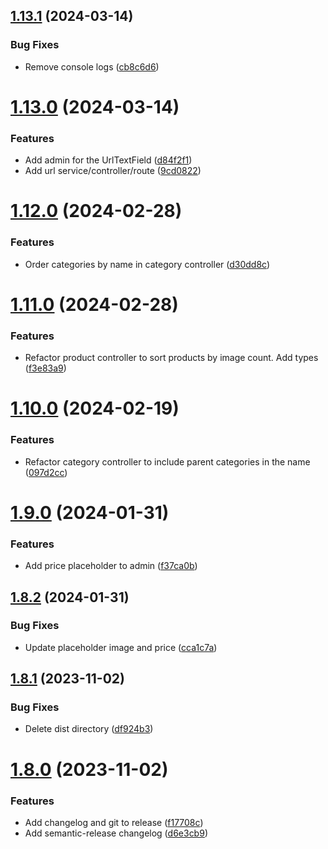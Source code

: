 ## [1.13.1](https://github.com/JonssonWorkwear/strapi-plugin-commercetools-integration/compare/v1.13.0...v1.13.1) (2024-03-14)


### Bug Fixes

* Remove console logs ([cb8c6d6](https://github.com/JonssonWorkwear/strapi-plugin-commercetools-integration/commit/cb8c6d6654352f84329520d8eb8bce408e4216e5))

# [1.13.0](https://github.com/JonssonWorkwear/strapi-plugin-commercetools-integration/compare/v1.12.0...v1.13.0) (2024-03-14)


### Features

* Add admin for the UrlTextField ([d84f2f1](https://github.com/JonssonWorkwear/strapi-plugin-commercetools-integration/commit/d84f2f1f6f813a3e4c390d2c1cd7670950566fbc))
* Add url service/controller/route ([9cd0822](https://github.com/JonssonWorkwear/strapi-plugin-commercetools-integration/commit/9cd0822386ce20deecf24580beaf8e0e12c1f21b))

# [1.12.0](https://github.com/JonssonWorkwear/strapi-plugin-commercetools-integration/compare/v1.11.0...v1.12.0) (2024-02-28)


### Features

* Order categories by name in category controller ([d30dd8c](https://github.com/JonssonWorkwear/strapi-plugin-commercetools-integration/commit/d30dd8c0f3f8b4451a8601413446ba21b9b6bf0b))

# [1.11.0](https://github.com/JonssonWorkwear/strapi-plugin-commercetools-integration/compare/v1.10.0...v1.11.0) (2024-02-28)


### Features

* Refactor product controller to sort products by image count. Add types ([f3e83a9](https://github.com/JonssonWorkwear/strapi-plugin-commercetools-integration/commit/f3e83a9ebae002c9cb4afdfc771e832546c6e370))

# [1.10.0](https://github.com/JonssonWorkwear/strapi-plugin-commercetools-integration/compare/v1.9.0...v1.10.0) (2024-02-19)


### Features

* Refactor category controller to include parent categories in the name ([097d2cc](https://github.com/JonssonWorkwear/strapi-plugin-commercetools-integration/commit/097d2cc08a9da274970906d29c72a425932dac95))

# [1.9.0](https://github.com/JonssonWorkwear/strapi-plugin-commercetools-integration/compare/v1.8.2...v1.9.0) (2024-01-31)


### Features

* Add price placeholder to admin ([f37ca0b](https://github.com/JonssonWorkwear/strapi-plugin-commercetools-integration/commit/f37ca0b58dd67f46f06f9badfed6286f69c98480))

## [1.8.2](https://github.com/JonssonWorkwear/strapi-plugin-commercetools-integration/compare/v1.8.1...v1.8.2) (2024-01-31)


### Bug Fixes

* Update placeholder image and price ([cca1c7a](https://github.com/JonssonWorkwear/strapi-plugin-commercetools-integration/commit/cca1c7a79e8b5a2181785c600bbc51357d51d7b9))

## [1.8.1](https://github.com/JonssonWorkwear/strapi-plugin-commercetools-integration/compare/v1.8.0...v1.8.1) (2023-11-02)


### Bug Fixes

* Delete dist directory ([df924b3](https://github.com/JonssonWorkwear/strapi-plugin-commercetools-integration/commit/df924b30bc25f6de2c18fd588bcd01ecbb5a6f1f))

# [1.8.0](https://github.com/JonssonWorkwear/strapi-plugin-commercetools-integration/compare/v1.7.4...v1.8.0) (2023-11-02)


### Features

* Add changelog and git to release ([f17708c](https://github.com/JonssonWorkwear/strapi-plugin-commercetools-integration/commit/f17708c93da6f5ce903870fa316136522f502433))
* Add semantic-release changelog ([d6e3cb9](https://github.com/JonssonWorkwear/strapi-plugin-commercetools-integration/commit/d6e3cb9cffb490422a36b781ed2ddaf4a79e21e3))
